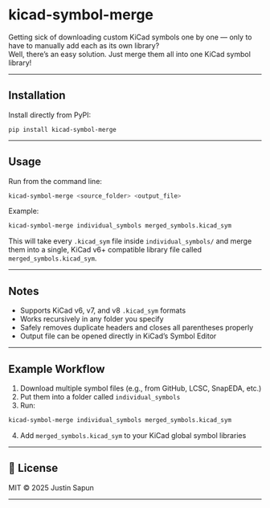 # kicad-symbol-merge

Getting sick of downloading custom KiCad symbols one by one — only to have to manually add each as its own library?  
Well, there’s an easy solution.
Just merge them all into one KiCad symbol library!

---

## Installation

Install directly from PyPI:

    pip install kicad-symbol-merge

---

## Usage

Run from the command line:

```bash
kicad-symbol-merge <source_folder> <output_file>
```
Example:
```bash
kicad-symbol-merge individual_symbols merged_symbols.kicad_sym
```
This will take every `.kicad_sym` file inside `individual_symbols/` and merge them into a single, KiCad v6+ compatible library file called `merged_symbols.kicad_sym`.

---

## Notes

- Supports KiCad v6, v7, and v8 `.kicad_sym` formats  
- Works recursively in any folder you specify  
- Safely removes duplicate headers and closes all parentheses properly  
- Output file can be opened directly in KiCad’s Symbol Editor

---

## Example Workflow

1. Download multiple symbol files (e.g., from GitHub, LCSC, SnapEDA, etc.)  
2. Put them into a folder called `individual_symbols`  
3. Run:
```bash 
kicad-symbol-merge individual_symbols merged_symbols.kicad_sym
```
4. Add `merged_symbols.kicad_sym` to your KiCad global symbol libraries

---

## 🪪 License

MIT © 2025 Justin Sapun

---